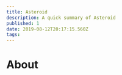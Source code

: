 ```yaml
---
title: Asteroid
description: A quick summary of Asteroid
published: 1
date: 2019-08-12T20:17:15.560Z
tags: 
---
```


# About
